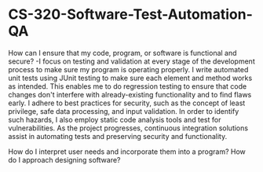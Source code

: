 # CS-320-Software-Test-Automation-QA

How can I ensure that my code, program, or software is functional and secure?
  -I focus on testing and validation at every stage of the development process to make sure my program is operating properly. I write automated unit tests using JUnit testing to make sure each element and method works as intended. This enables me to do regression testing to ensure that code changes don't interfere with already-existing functionality and to find flaws early. I adhere to best practices for security, such as the concept of least privilege, safe data processing, and input validation. In order to identify such hazards, I also employ static code analysis tools and test for vulnerabilities. As the project progresses, continuous integration solutions assist in automating tests and preserving security and functionality.


How do I interpret user needs and incorporate them into a program?
How do I approach designing software?
